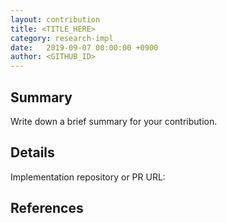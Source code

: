 ```yaml
---
layout: contribution
title: <TITLE_HERE>
category: research-impl
date:   2019-09-07 00:00:00 +0900
author: <GITHUB_ID>
---
```


## Summary
Write down a brief summary for your contribution.

## Details
Implementation repository or PR URL: 

## References

